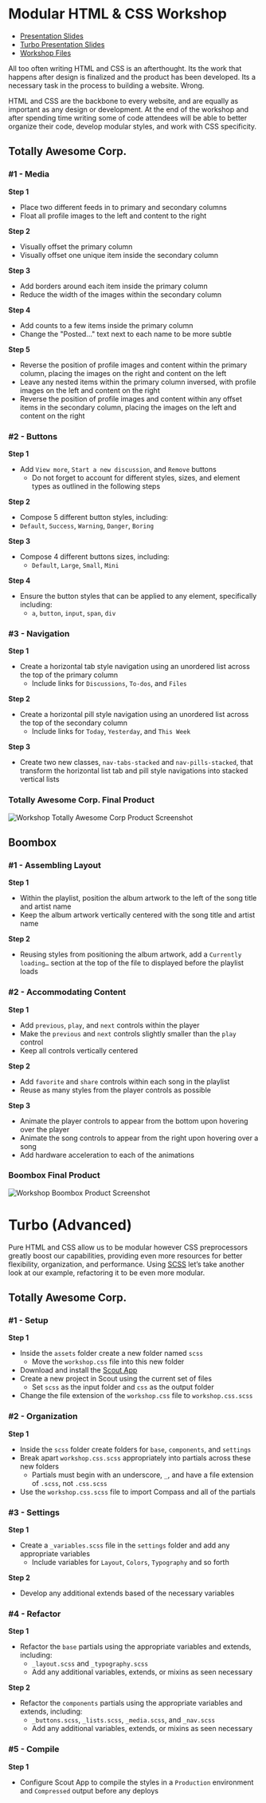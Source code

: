 # Modular HTML &amp; CSS Workshop

* [Presentation Slides](https://speakerdeck.com/shayhowe/modular-html-and-css-workshop)
* [Turbo Presentation Slides](https://speakerdeck.com/shayhowe/modular-html-and-css-turbo-workshop)
* [Workshop Files](https://github.com/shayhowe/modular-html-css-workshop/archive/master.zip)

All too often writing HTML and CSS is an afterthought. Its the work that happens after design is finalized and the product has been developed. Its a necessary task in the process to building a website. Wrong.

HTML and CSS are the backbone to every website, and are equally as important as any design or development. At the end of the workshop and after spending time writing some of code attendees will be able to better organize their code, develop modular styles, and work with CSS specificity.

## Totally Awesome Corp.

### #1 - Media

**Step 1**

* Place two different feeds in to primary and secondary columns
* Float all profile images to the left and content to the right

**Step 2**

* Visually offset the primary column
* Visually offset one unique item inside the secondary column

**Step 3**

* Add borders around each item inside the primary column
* Reduce the width of the images within the secondary column

**Step 4**

* Add counts to a few items inside the primary column
* Change the "Posted&hellip;" text next to each name to be more subtle

**Step 5**

* Reverse the position of profile images and content within the primary column, placing the images on the right and content on the left
* Leave any nested items within the primary column inversed, with profile images on the left and content on the right
* Reverse the position of profile images and content within any offset items in the secondary column, placing the images on the left and content on the right

### #2 - Buttons

**Step 1**

* Add `View more`, `Start a new discussion`, and `Remove` buttons
  * Do not forget to account for different styles, sizes, and element types as outlined in the following steps

**Step 2**

* Compose 5 different button styles, including:
 * `Default`, `Success`, `Warning`, `Danger`, `Boring`

**Step 3**

* Compose 4 different buttons sizes, including:
  * `Default`, `Large`, `Small`, `Mini`

**Step 4**

* Ensure the button styles that can be applied to any element, specifically including:
  * `a`, `button`, `input`, `span`, `div`

### #3 - Navigation

**Step 1**

* Create a horizontal tab style navigation using an unordered list across the top of the primary column
  * Include links for `Discussions`, `To-dos`, and `Files`

**Step 2**

* Create a horizontal pill style navigation using an unordered list across the top of the secondary column
  * Include links for `Today`, `Yesterday`, and `This Week`

**Step 3**

* Create two new classes, `nav-tabs-stacked` and `nav-pills-stacked`, that transform the horizontal list tab and pill style navigations into stacked vertical lists

### Totally Awesome Corp. Final Product

![Workshop Totally Awesome Corp Product Screenshot](_screenshots/totally-awesome-corp.png)

## Boombox

### #1 - Assembling Layout

**Step 1**

* Within the playlist, position the album artwork to the left of the song title and artist name
* Keep the album artwork vertically centered with the song title and artist name

**Step 2**

* Reusing styles from positioning the album artwork, add a `Currently loading…` section at the top of the file to displayed before the playlist loads

### #2 - Accommodating Content

**Step 1**

* Add `previous`, `play`, and `next` controls within the player
* Make the `previous` and `next` controls slightly smaller than the `play` control
* Keep all controls vertically centered

**Step 2**

* Add `favorite` and `share` controls within each song in the playlist
* Reuse as many styles from the player controls as possible

**Step 3**

* Animate the player controls to appear from the bottom upon hovering over the player
* Animate the song controls to appear from the right upon hovering over a song
* Add hardware acceleration to each of the animations

### Boombox Final Product

![Workshop Boombox Product Screenshot](_screenshots/boombox.png)

# Turbo (Advanced)

Pure HTML and CSS allow us to be modular however CSS preprocessors greatly boost our capabilities, providing even more resources for better flexibility, organization, and performance. Using [SCSS](http://sass-lang.com/) let&#8217;s take another look at our example, refactoring it to be even more modular.

## Totally Awesome Corp.

### #1 - Setup

**Step 1**

* Inside the `assets` folder create a new folder named `scss`
  * Move the `workshop.css` file into this new folder
* Download and install the [Scout App](http://mhs.github.io/scout-app/)
* Create a new project in Scout using the current set of files
  * Set `scss` as the input folder and `css` as the output folder
* Change the file extension of the `workshop.css` file to `workshop.css.scss`

### #2 - Organization

**Step 1**

* Inside the `scss` folder create folders for `base`, `components`, and `settings`
* Break apart `workshop.css.scss` appropriately into partials across these new folders
  * Partials must begin with an underscore, `_`, and have a file extension of `.scss`, not `.css.scss`
* Use the `workshop.css.scss` file to import Compass and all of the partials

### #3 - Settings

**Step 1**

* Create a `_variables.scss` file in the `settings` folder and add any appropriate variables
  * Include variables for  `Layout`, `Colors`, `Typography` and so forth

**Step 2**

* Develop any additional extends based of the necessary variables

### #4 - Refactor

**Step 1**

* Refactor the `base` partials using the appropriate variables and extends, including:
  * `_layout.scss` and `_typography.scss`
  * Add any additional variables, extends, or mixins as seen necessary

**Step 2**

* Refactor the `components` partials using the appropriate variables and extends, including:
  * `_buttons.scss`, `_lists.scss`, `_media.scss`, and `_nav.scss`
  * Add any additional variables, extends, or mixins as seen necessary

### #5 - Compile

**Step 1**

* Configure Scout App to compile the styles in a `Production` environment and `Compressed` output before any deploys